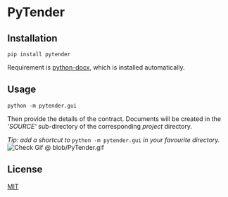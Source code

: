 
# PyTender

## Installation
```
pip install pytender
```
Requirement is [python-docx](https://python-docx.readthedocs.io/en/latest/), which is installed automatically.

## Usage
```
python -m pytender.gui
```
Then provide the details of the contract.
Documents will be created in the *'SOURCE'* sub-directory of the corresponding *project* directory.

*Tip: add a shortcut to* ```python -m pytender.gui``` *in your favourite directory.*
![Check Gif @ blob/PyTender.gif](https://github.com/pragyanone/pytender/blob/master/blob/PyTender.gif)

## License
[MIT](https://choosealicense.com/licenses/mit/)
